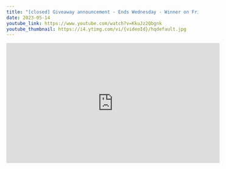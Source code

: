 ```yaml
---
title: "[closed] Giveaway announcement - Ends Wednesday - Winner on Friday 19 May"
date: 2023-05-14
youtube_link: https://www.youtube.com/watch?v=KkuJz2Qbgnk
youtube_thumbnail: https://i4.ytimg.com/vi/{videoId}/hqdefault.jpg
---
```

<iframe width="560" height="315" src="https://www.youtube.com/embed/KkuJz2Qbgnk" title="[closed] Giveaway announcement - Ends Wednesday - Winner on Friday 19 May" frameborder="0" allow="accelerometer; autoplay; clipboard-write; encrypted-media; gyroscope; picture-in-picture; web-share" allowfullscreen></iframe>
